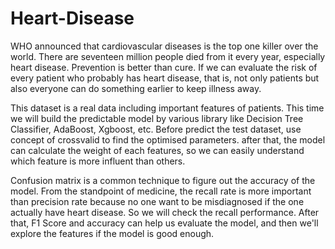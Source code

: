 # Heart-Disease

WHO announced that cardiovascular diseases is the top one killer over the world. There are seventeen million people died from it every year, especially heart disease. Prevention is better than cure. If we can evaluate the risk of every patient who probably has heart disease, that is, not only patients but also everyone can do something earlier to keep illness away.

This dataset is a real data including important features of patients. This time we will build the predictable model by various library like Decision Tree Classifier, AdaBoost, Xgboost, etc. Before predict the test dataset, use concept of crossvalid to find the optimised parameters. after that, the model can calculate the weight of each features, so we can easily understand which feature is more influent than others.

Confusion matrix is a common technique to figure out the accuracy of the model. From the standpoint of medicine, the recall rate is more important than precision rate because no one want to be misdiagnosed if the one actually have heart disease. So we will check the recall performance. After that, F1 Score and accuracy can help us evaluate the model, and then we'll explore the features if the model is good enough.

